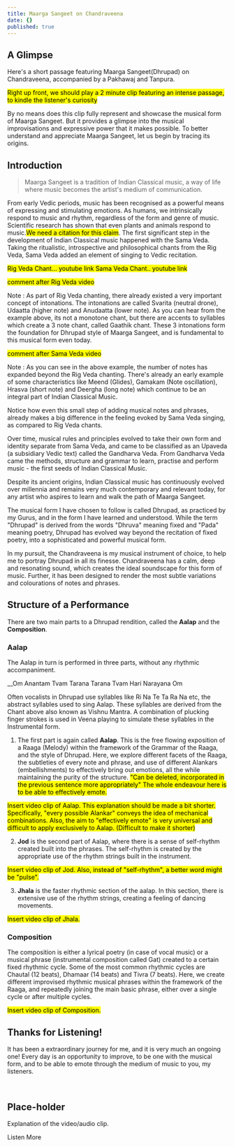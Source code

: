 ```yaml
---
title: Maarga Sangeet on Chandraveena
date: {}
published: true
---
```

## A Glimpse
Here's a short passage featuring Maarga Sangeet(Dhrupad) on Chandraveena, accompanied by a Pakhawaj and Tanpura.

<mark>Right up front, we should play a 2 minute clip featuring an intense passage, to kindle the listener's curiosity</mark>

By no means does this clip fully represent and showcase the musical form of Maarga Sangeet. But it  provides a glimpse into the musical improvisations and expressive power that it makes possible. To better understand and appreciate Maarga Sangeet, let us begin by tracing its origins.

## Introduction
>Maarga Sangeet is a tradition of Indian Classical music, a way of life where music becomes the artist's medium of communication.

From early Vedic periods, music has been recognised as a powerful means of expressing and stimulating emotions. As humans, we intrinsically respond to music and rhythm, regardless of the form and genre of music. Scientific research has shown that even plants and animals respond to music.<mark>We need a citation for this claim</mark>. The first significant step in the development of Indian Classical music happened with the Sama Veda. Taking the ritualistic, introspective and philosophical chants from the Rig Veda, Sama Veda added an element of singing to Vedic recitation.

<mark>Rig Veda Chant... youtube link
Sama Veda Chant.. youtube link</mark>

<mark>comment after Rig Veda video</mark>

Note : As part of Rig Veda chanting, there already existed a very important concept of intonations. The intonations are called Svarita (neutral drone), Udaatta (higher note) and Anudaatta (lower note). As you can hear from the example above, its not a monotone chant, but there are accents to syllables which create a 3 note chant, called Gaathik chant. These 3 intonations form the foundation for Dhrupad style of Maarga Sangeet, and is fundamental to this musical form even today.

<mark>comment after Sama Veda video</mark>

Note : As you can see in the above example, the number of notes has expanded beyond the Rig Veda chanting. There's already an early example of some characteristics like Meend (Glides), Gamakam (Note oscillation), Hrasva (short note) and Deergha (long note) which continue to be an integral part of Indian Classical Music.

Notice how even this small step of adding musical notes and phrases, already makes a big difference in the feeling evoked by Sama Veda singing, as compared to Rig Veda chants.

Over time, musical rules and principles evolved to take their own form and identity separate from Sama Veda, and came to be classified as an Upaveda (a subsidiary Vedic text) called the Gandharva Veda. From Gandharva Veda came the methods, structure and grammar to learn, practise and perform music - the first seeds of Indian Classical Music.

Despite its ancient origins, Indian Classical music has continuously evolved over millennia and remains very much contemporary and relevant today, for any artist who aspires to learn and walk the path of Maarga Sangeet.

The musical form I have chosen to follow is called Dhrupad, as practiced by my Gurus, and in the form I have learned and understood. While the term "Dhrupad" is derived from the words "Dhruva" meaning fixed and "Pada" meaning poetry, Dhrupad has evolved way beyond the recitation of fixed poetry, into a sophisticated and powerful musical form.

In my pursuit, the Chandraveena is my musical instrument of choice, to help me to portray Dhrupad in all its finesse. Chandraveena has a calm, deep and resonating sound, which creates the ideal soundscape for this form of music. Further, it has been designed to render the most subtle variations and colourations of notes and phrases.

## Structure of a Performance

There are two main parts to a Dhrupad rendition, called the **Aalap** and the **Composition**.

### Aalap

The Aalap in turn is performed in three parts, without any rhythmic accompaniment.

__Om Anantam Tvam Tarana Tarana Tvam Hari Narayana Om

Often vocalists in Dhrupad use syllables like Ri Na Te Ta Ra Na etc, the abstract syllables used to sing Aalap. These syllables are derived from the Chant above also known as Vishnu Mantra. A combination of plucking finger strokes is used in Veena playing to simulate these syllables in the Instrumental form.


1. The first part is again called **Aalap**. This is the free flowing exposition of a Raaga (Melody) within the framework of the Grammar of the Raaga, and the style of Dhrupad. Here, we explore different facets of the Raaga, the subtleties of every note and phrase, and use of different Alankars (embellishments) to effectively bring out emotions, all the while maintaining the purity of the structure. <mark> "Can be deleted, incorporated in the previous sentence more appropriately" The whole endeavour here is to be able to effectively emote.</mark>

<mark>Insert video clip of Aalap. This explanation should be made a bit shorter. Specifically, "every possible Alankar" conveys the idea of mechanical combinations. Also, the aim to "effectively emote" is very universal and difficult to apply exclusively to Aalap. (Difficult to make it shorter)</mark>

2. **Jod** is the second part of Aalap, where there is a sense of self-rhythm created built into the phrases. The self-rhythm is created by the appropriate use of the rhythm strings built in the instrument.

<mark>Insert video clip of Jod. Also, instead of "self-rhythm", a better word might be "pulse".</mark>

3. **Jhala** is the faster rhythmic section of the aalap. In this section, there is extensive use of the rhythm strings, creating a feeling of dancing movements.

<mark>Insert video clip of Jhala.</mark>

### Composition

The composition is either a lyrical poetry (in case of vocal music) or a musical phrase (instrumental composition called Gat) created to a certain fixed rhythmic cycle. Some of the most common rhythmic cycles are Chautal (12 beats), Dhamaar (14 beats) and Tivra (7 beats). Here, we create different improvised rhythmic musical phrases within the framework of the Raaga, and repeatedly joining the main basic phrase, either over a single cycle or after multiple cycles.

<mark>Insert video clip of Composition.</mark>

## Thanks for Listening!

It has been a extraordinary journey for me, and it is very much an ongoing one! Every day is an opportunity to improve, to be one with the musical form, and to be able to emote through the medium of music to you, my listeners.

<div><you-tube videoid="NDDtGBdr5EY"></you-tube></div><br>

## Place-holder

Explanation of the video/audio clip.

<notice-box>

<my-button to="/discography/">Listen More</my-button>

</notice-box>
